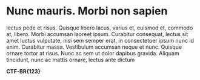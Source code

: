 # Nunc mauris. Morbi non sapien

lectus pede et risus. Quisque libero lacus, varius et, euismod et, commodo at, libero. Morbi accumsan laoreet ipsum. Curabitur consequat, lectus sit amet luctus vulputate, nisi sem semper erat, in consectetuer ipsum nunc id enim. Curabitur massa. Vestibulum accumsan neque et nunc. Quisque ornare tortor at risus. Nunc ac sem ut dolor dapibus gravida. Aliquam tincidunt, nunc ac mattis ornare, lectus ante dictum

**CTF-BR{123}**
